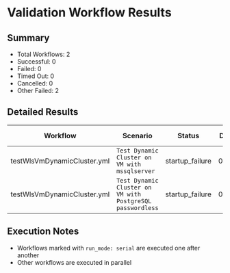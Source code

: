 # Validation Workflow Results

## Summary
- Total Workflows: 2
- Successful: 0
- Failed: 0
- Timed Out: 0
- Cancelled: 0
- Other Failed: 2

## Detailed Results

| Workflow | Scenario | Status | Duration | Run URL |
|----------|----------|---------|-----------|----------|
| testWlsVmDynamicCluster.yml | `Test Dynamic Cluster on VM with mssqlserver` | startup_failure | 0h:0m:0s | [View Run](https://github.com/oracle/weblogic-azure/actions/runs/18845820902) |
| testWlsVmDynamicCluster.yml | `Test Dynamic Cluster on VM with PostgreSQL passwordless` | startup_failure | 0h:0m:0s | [View Run](https://github.com/oracle/weblogic-azure/actions/runs/18845824060) |


## Execution Notes
- Workflows marked with `run_mode: serial` are executed one after another
- Other workflows are executed in parallel
